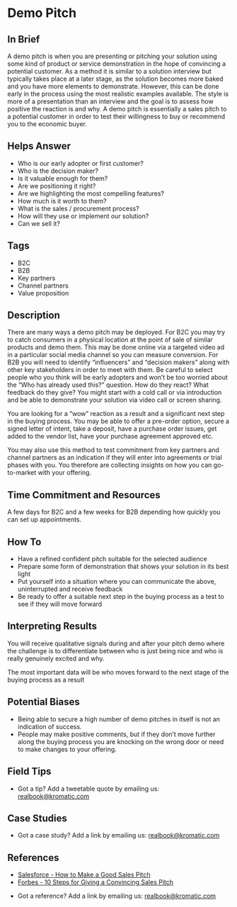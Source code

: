 # Demo Pitch

## In Brief
A demo pitch is when you are presenting or pitching your solution using some kind of product or service demonstration in the hope of convincing a potential customer. As a method it is similar to a solution interview but typically takes place at a later stage, as the solution becomes more baked and you have more elements to demonstrate. However, this can be done early in the process using the most realistic examples available. The style is more of a presentation than an interview and the goal is to assess how positive the reaction is and why. A demo pitch is essentially a sales pitch to a potential customer in order to test their willingness to buy or recommend you to the economic buyer.

## Helps Answer
- Who is our early adopter or first customer?
- Who is the decision maker?
- Is it valuable enough for them?
- Are we positioning it right?
- Are we highlighting the most compelling features?
- How much is it worth to them?
- What is the sales / procurement process?
- How will they use or implement our solution?
- Can we sell it?

## Tags
- B2C
- B2B
- Key partners
- Channel partners
- Value proposition

## Description
There are many ways a demo pitch may be deployed. For B2C you may try to catch consumers in a physical location at the point of sale of similar products and demo them. This may be done online via a targeted video ad in a particular social media channel so you can measure conversion. For B2B you will need to identify “influencers” and “decision makers” along with other key stakeholders in order to meet with them. Be careful to select people who you think will be early adopters and won’t be too worried about the “Who has already used this?” question. How do they react? What feedback do they give? You might start with a cold call or via introduction and be able to demonstrate your solution via video call or screen sharing. 

You are looking for a “wow” reaction as a result and a significant next step in the buying process. You may be able to offer a pre-order option, secure a signed letter of intent, take a deposit, have a purchase order issues, get added to the vendor list, have your purchase agreement approved etc. 

You may also use this method to test commitment from key partners and channel partners as an indication if they will enter into agreements or trial phases with you. You therefore are collecting insights on how you can go-to-market with your offering. 

## Time Commitment and Resources
A few days for B2C and a few weeks for B2B depending how quickly you can set up appointments. 

## How To
- Have a refined confident pitch suitable for the selected audience
- Prepare some form of demonstration that shows your solution in its best light
- Put yourself into a situation where you can communicate the above, uninterrupted and receive feedback
- Be ready to offer a suitable next step in the buying process as a test to see if they will move forward

## Interpreting Results
You will receive qualitative signals during and after your pitch demo where the challenge is to differentiate between who is just being nice and who is really genuinely excited and why.

The most important data will be who moves forward to the next stage of the buying process as a result

## Potential Biases
- Being able to secure a high number of demo pitches in itself is not an indication of success.
- People may make positive comments, but if they don’t move further along the buying process you are knocking on the wrong door or need to make changes to your offering.

## Field Tips
* Got a tip? Add a tweetable quote by emailing us: [realbook@kromatic.com](mailto:realbook@kromatic.com)

## Case Studies
* Got a case study? Add a link by emailing us: [realbook@kromatic.com](mailto:realbook@kromatic.com) 

## References
- [Salesforce - How to Make a Good Sales Pitch](https://www.salesforce.com/blog/2014/02/how-to-make-good-sales-pitch.html)
- [Forbes - 10 Steps for Giving a Convincing Sales Pitch](http://www.forbes.com/forbes/welcome/?toURL=http://www.forbes.com/sites/theyec/2014/04/18/10-steps-for-giving-a-convincing-sales-pitch/&refURL=&referrer=)
* Got a reference? Add a link by emailing us: [realbook@kromatic.com](realbook@kromatic.com)